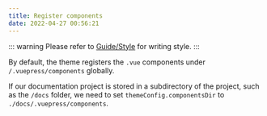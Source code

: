 ```yaml
---
title: Register components
date: 2022-04-27 00:56:21
---
```


::: warning
Please refer to [Guide/Style](/en/docs/guide/style) for writing style.
:::

By default, the theme registers the `.vue` components under `/.vuepress/components` globally.

If our documentation project is stored in a subdirectory of the project, such as the `/docs` folder, we need to set `themeConfig.componentsDir` to `./docs/.vuepress/components`.
